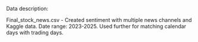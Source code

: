Data description: 

Final_stock_news.csv - Created sentiment with multiple news channels and Kaggle data. Date range: 2023-2025.
Used further for matching calendar days with trading days. 


